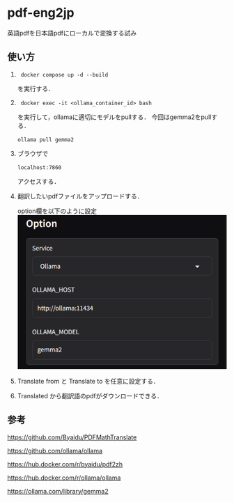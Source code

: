 # pdf-eng2jp

英語pdfを日本語pdfにローカルで変換する試み

## 使い方
1. ```
    docker compose up -d --build
    ```
    を実行する．
2. ```
    docker exec -it <ollama_container_id> bash
    ```
    を実行して，ollamaに適切にモデルをpullする．
    今回はgemma2をpullする．
    ```
    ollama pull gemma2
    ```
2. ブラウザで
    ```
    localhost:7860
    ```
    アクセスする．
3.  翻訳したいpdfファイルをアップロードする．

    option欄を以下のように設定
    ![option欄](./img.png)

4. Translate from と Translate to を任意に設定する．

5. Translated から翻訳語のpdfがダウンロードできる．

## 参考
https://github.com/Byaidu/PDFMathTranslate

https://github.com/ollama/ollama

https://hub.docker.com/r/byaidu/pdf2zh

https://hub.docker.com/r/ollama/ollama

https://ollama.com/library/gemma2
